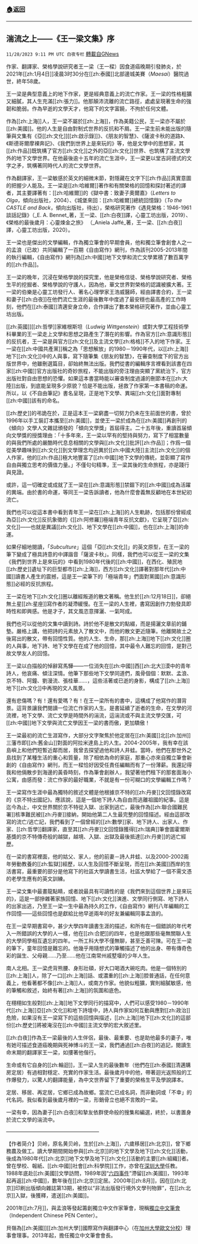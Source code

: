 ###  [:house:返回](README.md)
---


## 湍流之上——《王一梁文集》序
`11/28/2023 9:11 PM UTC 白夜专栏` [轉載自GNews](https://gnews.org/articles/2046892)

作家、翻譯家、榮格學說研究者王一梁（王一樑）因食道癌晚期引發肺炎，於2021年[[zh:1月4日]]凌晨3时30分在[[zh:泰國]]北部邊城美賽（_Maesai_）醫院過世，終年58歲。

王一梁是典型意義上的地下作家，更是經典意義上的流亡作家。王一梁的性格粗獷又細膩，其人生充滿[[zh:張力]]。他那顛沛流離的流亡路徑，處處呈現著生命的強韌和脆弱。作為早逝的文學天才，他寫下的文字富饒，不拘於任何文體。

作為[[zh:上海]]人，王一梁不屬於[[zh:上海]]，作為美籍公民，王一梁亦不屬於[[zh:美國]]。他的人生是自由對制式世界的反抗和不屑。王一梁生前未能出版的隨筆與文集有《亞[[zh:文化]][[zh:啟示錄]]》、《朋友的智慧》、《薩波卡秋的道路》、《斯德哥爾摩裸奔記》、《我們到世界上是來玩的》等，他是文學中的思想家，其[[zh:作品]]既筑構了官方[[zh:文化]]之外的亞[[zh:文化]]世界、也筑構了主流文學外的地下文學世界。在他最後逾十五年的流亡生涯中，王一梁更以堂吉訶德式的文字之矛，筑構著同時代人的流亡文學世界。

作為翻譯家，王一梁敏感於英文的細微末節，對隱藏在文字下[[zh:作品]]真實意圖的把握少人能及。王一梁是[[zh:哈維爾]]著作和有關榮格的回憶和探討著述的譯者，其主要譯著有：[[zh:哈維爾]]的《獄中書：致妻子奧爾嘉》（_Letters to Olga_，傾向出版社，2004）、《城堡來回：[[zh:哈維爾]]總統回憶錄》（_To the CASTLE and Back_，傾向出版社，待出），榮格研究著作《遇見榮格：1946-1961談話記錄》（_E. A. Bennet_著，王一梁、[[zh:白夜]]譯，心靈工坊出版，2019）、《榮格的最後歲月：心靈煉金之旅》 （_Aniela Jaffé_著，王一梁、[[zh:白夜]]譯，心靈工坊出版，2020）。

王一梁也是傑出的文學編輯，作為獨立筆會的早期會員，他和獨立筆會創會人之一的孟浪（已故）共同編輯了一百期《自由寫作》網刊，作為該刊2005-2013年間的執行編輯，《自由寫作》網刊為[[zh:中國]]地下文學和流亡文學累積了數百萬字的[[zh:作品]]。

王一梁的晚年，沉浸在榮格學說的探究里，他是榮格信徒、榮格學說研究者、榮格生平的挖掘者、榮格學說的守護人，因為他，華文世界對榮格的認識被擴大著。王一梁的伯樂是心靈工坊發行人、著名心理學家王浩威醫師，經由譯書合約，王一梁和妻子[[zh:白夜]]在他們流亡生涯的最後數年中度過了最安穩也最高產的工作時刻，他們在[[zh:泰國]]清邁安身立命，合作譯出了數本榮格研究著作，並由心靈工坊出版。

[[zh:英國]][[zh:哲學]]家維根斯坦（_Ludwig Wittgenstein_）或對大學工程技術學科畢業的王一梁走上文學和思想之路產生了潛在的影響。作為官方[[zh:意識形態]]的反抗者，王一梁是與官方[[zh:文化]]及主流文學[[zh:格格]]不入的地下作家。王一梁在[[zh:中國共產黨]]稱之為「思想解放」的1980－1990年代，以[[zh:上海]]地下[[zh:文化]]中的人與事，寫下隨筆集《朋友的智慧》，在審查制度下的官方出版世界中，他雖刪選篇目，卻始終無法出版。我們從書的編輯序言裡看到該書在四家[[zh:中國]]官方出版社的奇妙旅程，不能出版的旁注理由突顯了黨統治下，官方出版社對自由思想的恐懼。如果這本書當時能以審查制度過濾的刪節本在[[zh:大陸]]出版，到底能呈現多少原貌？恰是不能出版，拯救了作家第一本書稿的命運。所以，以《不自由筆記》書名呈現，正是地下文學、異端[[zh:文化]]面對專制[[zh:中國]]該有的命名。

[[zh:歷史]]的弔詭在於，正是這本王一梁窮盡一切努力仍未在生前面世的書，曾於1996年以手工裝訂本攜至[[zh:美國]]，並使王一梁於成為在[[zh:美國]]再創刊的《傾向》文學人文雜誌頒發的「傾向文學獎」首屆得主。二十五年後，重讀首届傾向文學獎的授獎理由：「十多年來，王一梁以罕有的堅持與努力，寫下了相當數量的與我們所處的嚴酷時代息息相關的文學與[[zh:文化]]批評[[zh:作品]]；作爲一個從美學趣味到[[zh:文化]]到文學理念均迥異於[[zh:中國大陸]]主流[[zh:文化]]的個人作家，他的[[zh:作品]]極大地豐富了[[zh:中國]]地下文學的傳統，並彰顯了寫作自由與獨立思考的價值力量。」不僅句句精準，王一梁其後的生命旅程，亦是踐行與見證。

或許，這一切確定或成就了王一梁在[[zh:意識形態]]禁錮下的[[zh:中國]]成為活躍的異端。由於書的命運，等同王一梁告訴讀者，他為什麼會義無反顧地在本世紀初流亡。

我們也可以從這本書中看到青年王一梁在[[zh:上海]]的人生軌跡，包括那份曾經成為亞[[zh:文化]]反抗象徵的《[[zh:阿修羅]]極端青年反抗文獻》，它呈現了亞[[zh:文化]]——也就是異議[[zh:文化]]、地下文學在[[zh:中國]]，也在[[zh:上海]]的命運。

如果仔細地閱讀，「_Subculture_」這個「亞[[zh:文化]]」的英文原型，在王一梁的筆下變成了極具詩意的中譯諧音「薩波卡秋」。同樣，我們也可以從王一梁的文集《我們到世界上是來玩的》中看到1980年代後的[[zh:中國]]，在西化、殖民地[[zh:歷史]]遺址下的巨型都市[[zh:上海]]，西方[[zh:文化]]譯著對那年代[[zh:中國]]讀書人產生的震撼，這是王一梁筆下的「極端青年」們面對黨國[[zh:意識形態]]必經的反抗旅程。

王一梁在地下[[zh:文化]]圈以離經叛道的散文著稱。他生於[[zh:12月18日]]，卻絕無土星[[zh:星座]]寫作者的凝滯緩慢。在王一梁的人生裡，書寫因創作力勃發具即時性和即興感。他是才子，其文風恣意揮灑、一氣呵成。

我們也可以從他的文集中讀到詩。詩於他不是散文的點綴，而是揚灑文章前的鋪墊。嚴格上講，他把詩的元素放入了散文中，而他的散文更近隨筆。他離開故土之後寫出的散文，帶有回憶性質。他的人生、生命，那[[zh:上海]]地下[[zh:文化]]圈的人與事，地下詩、地下文學在在成了他的回憶，其中最令人難忘的回憶，是對己故文學友人的回憶。

王一梁以白描般的悼辭寫馬驊——一位消失在[[zh:中國]]西[[zh:北大]]漠中的青年詩人，他哀痛、傾注深情。他筆下那些地下文學同道們，風骨個個：默默、孟浪、京不特、阿鐘、劉漫流、張桂華……，這些活著或已逝的身影，構成了[[zh:上海]]地下[[zh:文化]]中再現的文人風景。

還有悲傷嗎？有！還有愛嗎？有！在王一梁所有的書中，這構成了他寫作的潛背景。這背景讓我們閱讀一位流亡作家的人生。是書延續了逝者的生命，在文學的河流裡，地下文學、流亡文學是時間外的湍流，這湍流或不與主流文學交匯，可[[zh:中國]]地下文學與流亡文學因王一梁的書而傲，更加驕傲！

王一梁最初的流亡生涯寫作，大部分文字聚焦於他定居在[[zh:美國]]北[[zh:加州]]三藩市即[[zh:舊金山]]對面的阿拉米達島上的人生。2004-2005年，我有幸在該島嶼上和他們短暫近鄰而居，我曾去探望過他和詩人井蛙。當時，他們在那世外之島找到了某種生活的重心和質量，除了相依為命的家庭，那重心亦來自獨立筆會新創的《自由寫作》網刊，而王一樑恰好因受任責任編輯而有了一份薄薪。我還記得我和他倆散步到海邊的黃昏時刻，作為筆會創辦人，我望著他們租下的那套面海小公寓，由感而發：流亡作家的最好職業，不就是有一份可糊口的文學編輯工作嗎？

王一梁寫作生涯中最為獨特的敘述文體是他根據京不特的[[zh:丹麥]]文回憶錄改寫的《京不特出國記》。應該說，這是一個地下詩人為自由而逃離祖國的紀事。這是迄今為止，中文世界關於京不特從入獄、出家到逃亡，最後作為[[zh:聯合國難民署]]核準難民被[[zh:丹麥]]接納，開始他第二人生最完整的回憶描述。經由這部改寫的流亡/逃亡記，我們看到了一個曾經的[[zh:數學]]家、地下詩人、出家人、作家、[[zh:哲學]]翻譯家，直至其[[zh:丹麥]]文回憶錄獲得[[zh:瑞典]]筆會圖霍爾斯基獎的京不特傳奇般的越獄，越境、入獄、出獄及最後抵達[[zh:丹麥]]的逃亡經歷。

在一梁的書寫裡面，他的姑父、家人，他的前妻－詩人井蛙、以及2000-2002兩年勞動教養的[[zh:監獄]]經歷，以人生及回憶不斷呈現，而在[[zh:美國]]西岸的生活書寫，最重要的部分是他寫下的社區大學讀書生活，社區大學給了一個不需文憑的老學生應有的英文訓練。

王一梁文集中最畫龍點睛，或者說最具有可讀性的是《我們來到這個世界上是來玩的》，這是一部摻雜著家族回憶、地下[[zh:文化]]演進、文學同行側寫、地下詩人的出家出逃，乃至王一梁一生中最為持久的工作，《自由寫作》網刊八年編輯的工作回憶——這些回憶也是獻給比他早逝兩年的好友兼編輯同事孟浪的。

在王一梁早期書寫中，甚少大學四年讀書生涯的描述，和所有在一個錯誤的年代考入一所錯誤的大學的人一樣，他在[[zh:合肥]]的四年，也是他跟那些毫無關聯人生的大學同學相互遺忘的四年。一所工科大學不僅無聊，甚至乏善可陳。可在王一梁的筆下，童年回憶是難忘的。他幾乎用隨想式的筆觸描述了他的出身、帶有傳奇色彩的誕生、父母親……乃至……他在江南常州戚墅堰的少年人生。

南人北相。王一梁虎背熊腰、身形壯碩，好大口喝酒大碗吃肉。他是一個特別的[[zh:上海]]人，除了一口[[zh:上海]]話、或濃重的[[zh:上海]]腔普通話，在任何意義上，他看著都不像[[zh:上海]]人，或南方作家。他貌似粗獷，實則細膩敏感，他的筆觸和敘述，始終有著[[zh:上海]]的氛圍和底色。

在栩栩如生般對[[zh:上海]]地下文學同行的描寫中，人們可以感受1980－1990年代[[zh:上海]]亞[[zh:文化]]和地下詩壇中，詩人與作家如何互動與應對[[zh:政治]]危險，如果沒有王一梁寫下的這些回憶與描述，[[zh:上海]]地下[[zh:文化]]的這部份[[zh:歷史]]將被淹沒在[[zh:中國]]主流文學的宏大敘述里。

[[zh:白夜]]作為王一梁最後的人生伴侶，最後、最重要、也是助他最多的妻子，唯有她可描述食道癌晚期與死神博斗的王一梁，我們通過[[zh:白夜]]的追記，閱讀生命末期的翻譯家王一梁，如摟著他偕行。

生命或有它自身的[[zh:輪迴]]，王一梁人生的最後數年（他們在[[zh:泰國]]清邁購房定居）有過相對穩定、充實的作家生活。最後歲月中的他，帶著迴光返照般的工作爆發力，以驚人的翻譯能量，為中文世界留下了重要的榮格生平及學說譯本。

定居、移居、再定居，它鄉已成為故鄉。當流亡已成名詞，而非動詞或「不幸」的代名詞。我似看到最後歲月裡的一梁，形銷骨立也絕不言敗的一梁。

一梁有幸，因為妻子[[zh:白夜]]和摯友依群使命般的搜集和編選，終於，以書置身於流亡文學的湍流中。


——————————————————

【作者简介】贝岭，原名黄贝岭，生於[[zh:上海]]，六歲移居[[zh:北京]]，曾下鄉務農及做工。讀大學期間開始参與[[zh:北京]]的地下文學及地下[[zh:文化]]活動，後成為1980年代[[zh:北京]]地下文學及地下[[zh:文化]]活動的主要[[zh:組織]]者。曾在學校、報紙、[[zh:中國]]社會[[zh:科學院]]工作，亦曾在[深圳大學](https://zh.wikipedia.org/wiki/%E6%B7%B1%E5%9C%B3%E5%A4%A7%E5%AD%B8 "深圳大學")任教。1988年底赴[[zh:美國]]文學訪問，1989年因“[六四事件](https://zh.wikipedia.org/wiki/%E5%85%AD%E5%9B%9B%E4%BA%8B%E4%BB%B6 "六四事件")”滯留[[zh:美國]]，1993年起再返[[zh:中國]]，數年後在[[zh:北京]]定居。2000年[[zh:8月]]，因在[[zh:北京]]印刷出版傾向雜誌第13期，被控以“非法出版發行境外文學刊物罪”，在[[zh:北京]]入獄，後獲釋，遣送[[zh:美國]]。

2001年[[zh:7月]]，與孟浪等發起籌創獨立中文作家筆會，現稱[獨立中文筆會](https://zh.wikipedia.org/wiki/%E7%8B%AC%E7%AB%8B%E4%B8%AD%E6%96%87%E7%AC%94%E4%BC%9A "独立中文笔会")（Independent Chinese PEN Center）。

貝嶺為[[zh:美國]][[zh:加州大學]]國際寫作與翻譯中心（在[加州大學歐文分校](https://zh.wikipedia.org/wiki/%E5%8A%A0%E5%B7%9E%E5%A4%A7%E5%AD%A6%E6%AC%A7%E6%96%87%E5%88%86%E6%A0%A1 "加州大学欧文分校")）理事會理事。2013年起，擔任獨立中文筆會會長。

